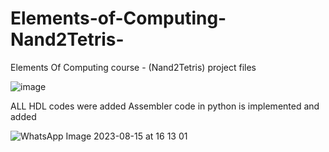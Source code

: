# Elements-of-Computing-Nand2Tetris-
Elements Of Computing course - (Nand2Tetris) project files

![image](https://github.com/LokeshYarramallu/Elements-of-Computing-Nand2Tetris-/assets/75054074/27697ff2-a7f5-441f-8527-5c9996ffae5b)

ALL HDL codes were added
Assembler code in python is implemented and added


![WhatsApp Image 2023-08-15 at 16 13 01](https://github.com/LokeshYarramallu/Elements-of-Computing-Nand2Tetris-/assets/75054074/6b5060d6-4e3c-4b2f-95dc-8a956979b87b)
